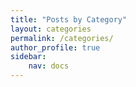 ```yaml
---
title: "Posts by Category"
layout: categories
permalink: /categories/
author_profile: true
sidebar:
    nav: docs
---
```

